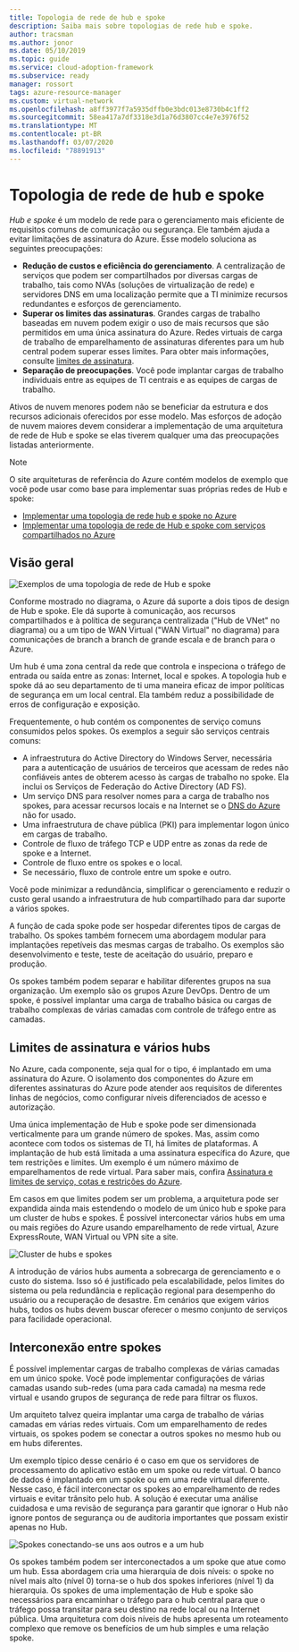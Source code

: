```yaml
---
title: Topologia de rede de hub e spoke
description: Saiba mais sobre topologias de rede hub e spoke.
author: tracsman
ms.author: jonor
ms.date: 05/10/2019
ms.topic: guide
ms.service: cloud-adoption-framework
ms.subservice: ready
manager: rossort
tags: azure-resource-manager
ms.custom: virtual-network
ms.openlocfilehash: a8ff3977f7a5935dffb0e3bdc013e8730b4c1ff2
ms.sourcegitcommit: 58ea417a7df3318e3d1a76d3807cc4e7e3976f52
ms.translationtype: MT
ms.contentlocale: pt-BR
ms.lasthandoff: 03/07/2020
ms.locfileid: "78891913"
---
```

<!-- cSpell:ignore tracsman jonor rossort NVAs -->

# <a name="hub-and-spoke-network-topology"></a>Topologia de rede de hub e spoke

*Hub e spoke* é um modelo de rede para o gerenciamento mais eficiente de requisitos comuns de comunicação ou segurança. Ele também ajuda a evitar limitações de assinatura do Azure. Esse modelo soluciona as seguintes preocupações:

- **Redução de custos e eficiência do gerenciamento**. A centralização de serviços que podem ser compartilhados por diversas cargas de trabalho, tais como NVAs (soluções de virtualização de rede) e servidores DNS em uma localização permite que a TI minimize recursos redundantes e esforços de gerenciamento.
- **Superar os limites das assinaturas**. Grandes cargas de trabalho baseadas em nuvem podem exigir o uso de mais recursos que são permitidos em uma única assinatura do Azure. Redes virtuais de carga de trabalho de emparelhamento de assinaturas diferentes para um hub central podem superar esses limites. Para obter mais informações, consulte [limites de assinatura](https://docs.microsoft.com/azure/azure-subscription-service-limits).
- **Separação de preocupações**. Você pode implantar cargas de trabalho individuais entre as equipes de TI centrais e as equipes de cargas de trabalho.

Ativos de nuvem menores podem não se beneficiar da estrutura e dos recursos adicionais oferecidos por esse modelo. Mas esforços de adoção de nuvem maiores devem considerar a implementação de uma arquitetura de rede de Hub e spoke se elas tiverem qualquer uma das preocupações listadas anteriormente.

> [!NOTE]
> O site arquiteturas de referência do Azure contém modelos de exemplo que você pode usar como base para implementar suas próprias redes de Hub e spoke:
>
> - [Implementar uma topologia de rede hub e spoke no Azure](https://docs.microsoft.com/azure/architecture/reference-architectures/hybrid-networking/hub-spoke)
> - [Implementar uma topologia de rede de Hub e spoke com serviços compartilhados no Azure](https://docs.microsoft.com/azure/architecture/reference-architectures/hybrid-networking/shared-services)

## <a name="overview"></a>Visão geral

![Exemplos de uma topologia de rede de Hub e spoke][1]

Conforme mostrado no diagrama, o Azure dá suporte a dois tipos de design de Hub e spoke. Ele dá suporte à comunicação, aos recursos compartilhados e à política de segurança centralizada ("Hub de VNet" no diagrama) ou a um tipo de WAN Virtual ("WAN Virtual" no diagrama) para comunicações de branch a branch de grande escala e de branch para o Azure.

Um hub é uma zona central da rede que controla e inspeciona o tráfego de entrada ou saída entre as zonas: Internet, local e spokes. A topologia hub e spoke dá ao seu departamento de ti uma maneira eficaz de impor políticas de segurança em um local central. Ela também reduz a possibilidade de erros de configuração e exposição.

Frequentemente, o hub contém os componentes de serviço comuns consumidos pelos spokes. Os exemplos a seguir são serviços centrais comuns:

- A infraestrutura do Active Directory do Windows Server, necessária para a autenticação de usuários de terceiros que acessam de redes não confiáveis antes de obterem acesso às cargas de trabalho no spoke. Ela inclui os Serviços de Federação do Active Directory (AD FS).
- Um serviço DNS para resolver nomes para a carga de trabalho nos spokes, para acessar recursos locais e na Internet se o [DNS do Azure](https://docs.microsoft.com/azure/dns/dns-overview) não for usado.
- Uma infraestrutura de chave pública (PKI) para implementar logon único em cargas de trabalho.
- Controle de fluxo de tráfego TCP e UDP entre as zonas da rede de spoke e a Internet.
- Controle de fluxo entre os spokes e o local.
- Se necessário, fluxo de controle entre um spoke e outro.

Você pode minimizar a redundância, simplificar o gerenciamento e reduzir o custo geral usando a infraestrutura de hub compartilhado para dar suporte a vários spokes.

A função de cada spoke pode ser hospedar diferentes tipos de cargas de trabalho. Os spokes também fornecem uma abordagem modular para implantações repetíveis das mesmas cargas de trabalho. Os exemplos são desenvolvimento e teste, teste de aceitação do usuário, preparo e produção.

Os spokes também podem separar e habilitar diferentes grupos na sua organização. Um exemplo são os grupos Azure DevOps. Dentro de um spoke, é possível implantar uma carga de trabalho básica ou cargas de trabalho complexas de várias camadas com controle de tráfego entre as camadas.

## <a name="subscription-limits-and-multiple-hubs"></a>Limites de assinatura e vários hubs

No Azure, cada componente, seja qual for o tipo, é implantado em uma assinatura do Azure. O isolamento dos componentes do Azure em diferentes assinaturas do Azure pode atender aos requisitos de diferentes linhas de negócios, como configurar níveis diferenciados de acesso e autorização.

Uma única implementação de Hub e spoke pode ser dimensionada verticalmente para um grande número de spokes. Mas, assim como acontece com todos os sistemas de TI, há limites de plataformas. A implantação de hub está limitada a uma assinatura específica do Azure, que tem restrições e limites. Um exemplo é um número máximo de emparelhamentos de rede virtual. Para saber mais, confira [Assinatura e limites de serviço, cotas e restrições do Azure](https://docs.microsoft.com/azure/azure-subscription-service-limits).

Em casos em que limites podem ser um problema, a arquitetura pode ser expandida ainda mais estendendo o modelo de um único hub e spoke para um cluster de hubs e spokes. É possível interconectar vários hubs em uma ou mais regiões do Azure usando emparelhamento de rede virtual, Azure ExpressRoute, WAN Virtual ou VPN site a site.

![Cluster de hubs e spokes][2]

A introdução de vários hubs aumenta a sobrecarga de gerenciamento e o custo do sistema. Isso só é justificado pela escalabilidade, pelos limites do sistema ou pela redundância e replicação regional para desempenho do usuário ou a recuperação de desastre. Em cenários que exigem vários hubs, todos os hubs devem buscar oferecer o mesmo conjunto de serviços para facilidade operacional.

## <a name="interconnection-between-spokes"></a>Interconexão entre spokes

É possível implementar cargas de trabalho complexas de várias camadas em um único spoke. Você pode implementar configurações de várias camadas usando sub-redes (uma para cada camada) na mesma rede virtual e usando grupos de segurança de rede para filtrar os fluxos.

Um arquiteto talvez queira implantar uma carga de trabalho de várias camadas em várias redes virtuais. Com um emparelhamento de redes virtuais, os spokes podem se conectar a outros spokes no mesmo hub ou em hubs diferentes.

Um exemplo típico desse cenário é o caso em que os servidores de processamento do aplicativo estão em um spoke ou rede virtual. O banco de dados é implantado em um spoke ou em uma rede virtual diferente. Nesse caso, é fácil interconectar os spokes ao emparelhamento de redes virtuais e evitar trânsito pelo hub. A solução é executar uma análise cuidadosa e uma revisão de segurança para garantir que ignorar o Hub não ignore pontos de segurança ou de auditoria importantes que possam existir apenas no Hub.

![Spokes conectando-se uns aos outros e a um hub][3]

Os spokes também podem ser interconectados a um spoke que atue como um hub. Essa abordagem cria uma hierarquia de dois níveis: o spoke no nível mais alto (nível 0) torna-se o hub dos spokes inferiores (nível 1) da hierarquia. Os spokes de uma implementação de Hub e spoke são necessários para encaminhar o tráfego para o hub central para que o tráfego possa transitar para seu destino na rede local ou na Internet pública. Uma arquitetura com dois níveis de hubs apresenta um roteamento complexo que remove os benefícios de um hub simples e uma relação spoke.

<!-- images -->

[1]: ../../_images/azure-best-practices/network-hub-spoke-high-level.png "Exemplo de alto nível de hub e spoke"
[2]: ../../_images/azure-best-practices/network-hub-spokes-cluster.png "Cluster de hubs e spokes"
[3]: ../../_images/azure-best-practices/network-spoke-to-spoke.png "Spoke a spoke"
